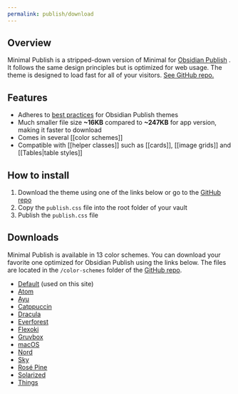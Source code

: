 ```yaml
---
permalink: publish/download
---
```

## Overview

Minimal Publish is a stripped-down version of Minimal for [Obsidian Publish](https://obsidian.md/publish) . It follows the same design principles but is optimized for web usage. The theme is designed to load fast for all of your visitors. [See GitHub repo.](https://github.com/kepano/obsidian-minimal-publish)

## Features

- Adheres to [best practices](https://docs.obsidian.md/Themes/Obsidian+Publish+themes/Best+practices+for+Publish+themes) for Obsidian Publish themes
- Much smaller file size **~16KB** compared to **~247KB** for app version, making it faster to download
- Comes in several [[color schemes]]
- Compatible with [[helper classes]] such as [[cards]], [[image grids]] and [[Tables|table styles]]

## How to install

1. Download the theme using one of the links below or go to the [GitHub repo](https://github.com/kepano/obsidian-minimal-publish)
2. Copy the `publish.css` file into the root folder of your vault
3. Publish the `publish.css` file

## Downloads

Minimal Publish is available in 13 color schemes. You can download your favorite one optimized for Obsidian Publish using the links below. The files are located in the `/color-schemes` folder of the [GitHub repo](https://github.com/kepano/obsidian-minimal-publish).

- [Default](https://raw.githubusercontent.com/kepano/obsidian-minimal-publish/master/publish.css) (used on this site)
- [Atom](https://raw.githubusercontent.com/kepano/obsidian-minimal-publish/master/color-schemes/atom/publish.css) 
- [Ayu](https://raw.githubusercontent.com/kepano/obsidian-minimal-publish/master/color-schemes/ayu/publish.css)
- [Catppuccin](https://raw.githubusercontent.com/kepano/obsidian-minimal-publish/master/color-schemes/catppuccin/publish.css)
- [Dracula](https://raw.githubusercontent.com/kepano/obsidian-minimal-publish/master/color-schemes/dracula/publish.css)
- [Everforest](https://raw.githubusercontent.com/kepano/obsidian-minimal-publish/master/color-schemes/everforest/publish.css)
- [Flexoki](https://raw.githubusercontent.com/kepano/obsidian-minimal-publish/master/color-schemes/flexoki/publish.css)
- [Gruvbox](https://raw.githubusercontent.com/kepano/obsidian-minimal-publish/master/color-schemes/gruvbox/publish.css)
- [macOS](https://raw.githubusercontent.com/kepano/obsidian-minimal-publish/master/color-schemes/macos/publish.css)
- [Nord](https://raw.githubusercontent.com/kepano/obsidian-minimal-publish/master/color-schemes/nord/publish.css)
- [Sky](https://raw.githubusercontent.com/kepano/obsidian-minimal-publish/master/color-schemes/sky/publish.css)
- [Rosé Pine](https://raw.githubusercontent.com/kepano/obsidian-minimal-publish/master/color-schemes/rose-pine/publish.css)
- [Solarized](https://raw.githubusercontent.com/kepano/obsidian-minimal-publish/master/color-schemes/solarized/publish.css)
- [Things](https://raw.githubusercontent.com/kepano/obsidian-minimal-publish/master/color-schemes/things/publish.css)